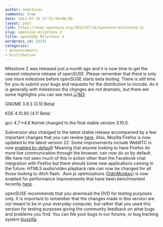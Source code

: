 ```yaml
---
author: anditosan
comments: true
date: 2013-07-16 17:53:50+00:00
layout: post
link: https://news.opensuse.org/2013/07/16/opensuse-milestone-3/
slug: opensuse-milestone-3
title: openSUSE Milestone 3
wordpress_id: 16335
categories:
- Announcements
- Distribution
---
```


Milestone 2 was released just a month ago and it is now time to get the newest milestone release of openSUSE. Please remember that there is only one more milestone before openSUSE starts beta testing. There is still time for you to submit your bugs and requests for the distribution to include. As it is generally with milestones the changes are not dramatic, but there are some highlights you can see next.[![M3](//news.opensuse.org/wp-content/uploads/2013/07/M3.png)](//news.opensuse.org/wp-content/uploads/2013/07/M3.png)

GNOME 3.9.3 (3.10 Beta)

KDE 4.10.90 (4.11 Beta)

gcc 4.7->4.8 Kernel changed to the final stable version 3.10.0.

Subversion also changed to the latest stable release accompanied by a few important changes that you can review [here](//subversion.apache.org/docs/release-notes/1.8.html). Also, Mozilla Firefox is now updated to the latest version 22. Some improvements include WebRTC is now [enabled by default](//blog.mozilla.org/futurereleases/2013/05/16/firefox-beta-now-includes-webrtc-on-by-default)! Meaning that anyone looking to have Firefox do more live communication through the browser, can now do so by default. We have not seen much of this in action other than the Facebook chat integration with Firefox but there should some new applications coming in the future. HTML5 audio/video playback rate can now be changed for all those looking to ditch flash.  Asm.js optimizations ([OdinMonkey](//blog.mozilla.org/luke/2013/03/21/asm-js-in-firefox-nightly/)) is now enabled for performance improvements that have been benchmarked recently [here](//www.tomshardware.com/reviews/chrome-27-firefox-21-opera-next,3534.html).

openSUSE recommends that you download the DVD for testing purposes only. It is important to remember that the changes made in this version are not meant to be in your everyday computer, but rather that you used this version for testing purposes giving the community feedback on what bugs and problems you find. You can file your bugs in our forums, or bug tracking system [bugzilla](https://en.opensuse.org/openSUSE:Submitting_bug_reports).
